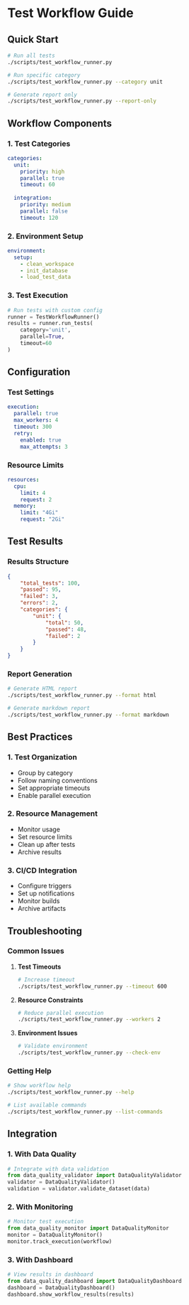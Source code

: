 # Test Workflow Guide

## Quick Start
```bash
# Run all tests
./scripts/test_workflow_runner.py

# Run specific category
./scripts/test_workflow_runner.py --category unit

# Generate report only
./scripts/test_workflow_runner.py --report-only
```

## Workflow Components

### 1. Test Categories
```yaml
categories:
  unit:
    priority: high
    parallel: true
    timeout: 60
    
  integration:
    priority: medium
    parallel: false
    timeout: 120
```

### 2. Environment Setup
```yaml
environment:
  setup:
    - clean_workspace
    - init_database
    - load_test_data
```

### 3. Test Execution
```python
# Run tests with custom config
runner = TestWorkflowRunner()
results = runner.run_tests(
    category='unit',
    parallel=True,
    timeout=60
)
```

## Configuration

### Test Settings
```yaml
execution:
  parallel: true
  max_workers: 4
  timeout: 300
  retry:
    enabled: true
    max_attempts: 3
```

### Resource Limits
```yaml
resources:
  cpu:
    limit: 4
    request: 2
  memory:
    limit: "4Gi"
    request: "2Gi"
```

## Test Results

### Results Structure
```json
{
    "total_tests": 100,
    "passed": 95,
    "failed": 3,
    "errors": 2,
    "categories": {
        "unit": {
            "total": 50,
            "passed": 48,
            "failed": 2
        }
    }
}
```

### Report Generation
```bash
# Generate HTML report
./scripts/test_workflow_runner.py --format html

# Generate markdown report
./scripts/test_workflow_runner.py --format markdown
```

## Best Practices

### 1. Test Organization
- Group by category
- Follow naming conventions
- Set appropriate timeouts
- Enable parallel execution

### 2. Resource Management
- Monitor usage
- Set resource limits
- Clean up after tests
- Archive results

### 3. CI/CD Integration
- Configure triggers
- Set up notifications
- Monitor builds
- Archive artifacts

## Troubleshooting

### Common Issues
1. **Test Timeouts**
   ```bash
   # Increase timeout
   ./scripts/test_workflow_runner.py --timeout 600
   ```

2. **Resource Constraints**
   ```bash
   # Reduce parallel execution
   ./scripts/test_workflow_runner.py --workers 2
   ```

3. **Environment Issues**
   ```bash
   # Validate environment
   ./scripts/test_workflow_runner.py --check-env
   ```

### Getting Help
```bash
# Show workflow help
./scripts/test_workflow_runner.py --help

# List available commands
./scripts/test_workflow_runner.py --list-commands
```

## Integration

### 1. With Data Quality
```python
# Integrate with data validation
from data_quality_validator import DataQualityValidator
validator = DataQualityValidator()
validation = validator.validate_dataset(data)
```

### 2. With Monitoring
```python
# Monitor test execution
from data_quality_monitor import DataQualityMonitor
monitor = DataQualityMonitor()
monitor.track_execution(workflow)
```

### 3. With Dashboard
```python
# View results in dashboard
from data_quality_dashboard import DataQualityDashboard
dashboard = DataQualityDashboard()
dashboard.show_workflow_results(results)
```
